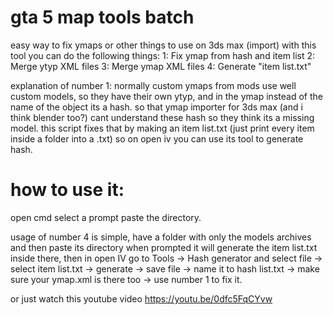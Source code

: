 # gta 5 map tools batch
 easy way to fix ymaps or other things to use on 3ds max (import)
with this tool you can do the following things:
1: Fix ymap from hash and item list
2: Merge ytyp XML files
3: Merge ymap XML files
4: Generate "item list.txt"

explanation of number 1: normally custom ymaps from mods use well custom models, so they have their own ytyp, and in the ymap instead of the name of the object its a hash. so that ymap importer for 3ds max (and i think blender too?) cant understand these hash so they think its a missing model. this script fixes that by making an item list.txt (just print every item inside a folder into a .txt) so on open iv you can use its tool to generate hash.

# how to use it:
open cmd
select a prompt
paste the directory.

usage of number 4 is simple, have a folder with only the models archives and then paste its directory when prompted
it will generate the item list.txt inside there, then in open IV go to Tools -> Hash generator and select file -> select item list.txt -> generate -> save file -> name it to hash list.txt -> make sure your ymap.xml is there too -> use number 1 to fix it.

or just watch this youtube video https://youtu.be/0dfc5FqCYvw
